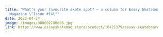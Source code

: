 ```yaml
---
title: "What's your favourite skate spot? — a column for Essay Skateboard
  Magazine \"Issue #14\""
date: 2023-04-24
image: /images/000002780006.jpg
link: https://www.essayskatemag.store/product/10421379/essay-skateboard-magazine-14
---
```

